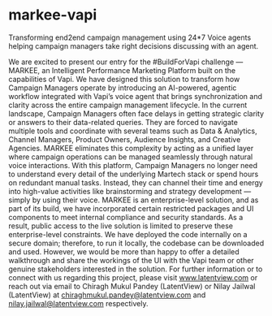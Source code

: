 # markee-vapi
Transforming end2end campaign management using 24*7 Voice agents helping campaign managers take right decisions discussing with an agent.

We are excited to present our entry for the #BuildForVapi challenge — MARKEE, an Intelligent Performance Marketing Platform built on the capabilities of Vapi. We have designed this solution to transform how Campaign Managers operate by introducing an AI-powered, agentic workflow integrated with Vapi’s voice agent that brings synchronization and clarity across the entire campaign management lifecycle.
In the current landscape, Campaign Managers often face delays in getting strategic clarity or answers to their data-related queries. They are forced to navigate multiple tools and coordinate with several teams such as Data & Analytics, Channel Managers, Product Owners, Audience Insights, and Creative Agencies. MARKEE eliminates this complexity by acting as a unified layer where campaign operations can be managed seamlessly through natural voice interactions. With this platform, Campaign Managers no longer need to understand every detail of the underlying Martech stack or spend hours on redundant manual tasks. Instead, they can channel their time and energy into high-value activities like brainstorming and strategy development — simply by using their voice.
MARKEE is an enterprise-level solution, and as part of its build, we have incorporated certain restricted packages and UI components to meet internal compliance and security standards.  As a result, public access to the live solution is limited to preserve these enterprise-level constraints. We have deployed the code internally on a secure domain; therefore, to run it locally, the codebase can be downloaded and used. However, we would be more than happy to offer a detailed walkthrough and share the workings of the UI with the Vapi team or other genuine stakeholders interested in the solution.
For further information or to connect with us regarding this project, please visit www.latentview.com or reach out via email to Chiragh Mukul Pandey (LatentView) or Nilay Jailwal (LatentView) at chiraghmukul.pandey@latentview.com and nilay.jailwal@latentview.com respectively.
